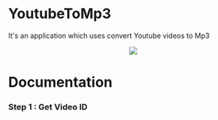 # YoutubeToMp3
It's an application which uses convert Youtube videos to Mp3
<p align="center">
<img src="http://i.hizliresim.com/yL6MRn.png"/>
</p>

# Documentation

### Step 1 : Get Video ID

